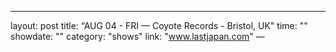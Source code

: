 ---
layout: post
title:  “AUG 04 - FRI — Coyote Records - Bristol, UK"
time: ""
showdate:   ""
category: "shows"
link: "www.lastjapan.com"
—
